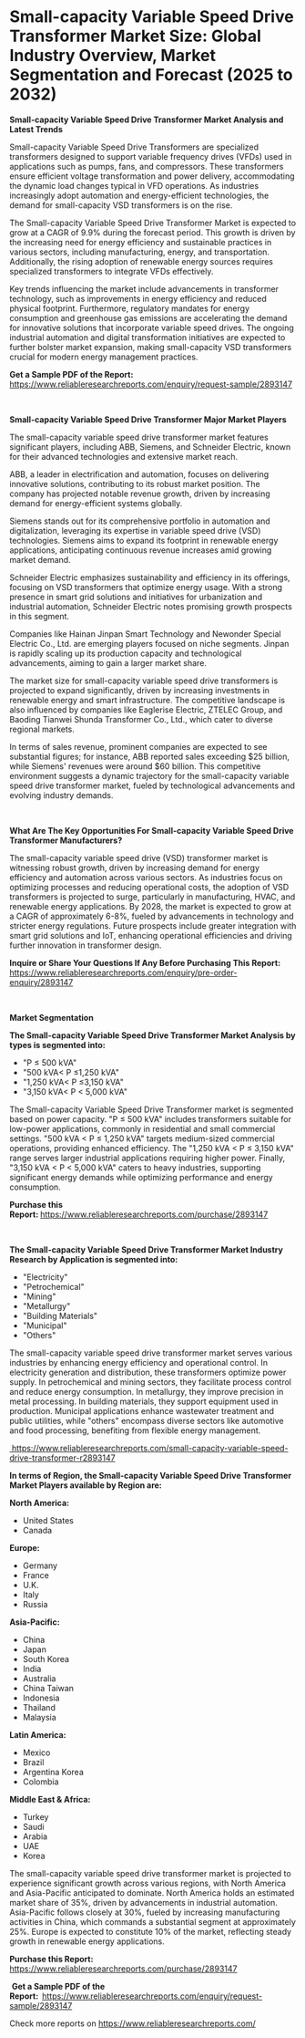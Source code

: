 <p><h1>Small-capacity Variable Speed Drive Transformer Market Size: Global Industry Overview, Market Segmentation and Forecast (2025 to 2032)</h1></p><p><strong>Small-capacity Variable Speed Drive Transformer Market Analysis and Latest Trends</strong></p>
<p><p>Small-capacity Variable Speed Drive Transformers are specialized transformers designed to support variable frequency drives (VFDs) used in applications such as pumps, fans, and compressors. These transformers ensure efficient voltage transformation and power delivery, accommodating the dynamic load changes typical in VFD operations. As industries increasingly adopt automation and energy-efficient technologies, the demand for small-capacity VSD transformers is on the rise.</p><p>The Small-capacity Variable Speed Drive Transformer Market is expected to grow at a CAGR of 9.9% during the forecast period. This growth is driven by the increasing need for energy efficiency and sustainable practices in various sectors, including manufacturing, energy, and transportation. Additionally, the rising adoption of renewable energy sources requires specialized transformers to integrate VFDs effectively.</p><p>Key trends influencing the market include advancements in transformer technology, such as improvements in energy efficiency and reduced physical footprint. Furthermore, regulatory mandates for energy consumption and greenhouse gas emissions are accelerating the demand for innovative solutions that incorporate variable speed drives. The ongoing industrial automation and digital transformation initiatives are expected to further bolster market expansion, making small-capacity VSD transformers crucial for modern energy management practices.</p></p>
<p><strong>Get a Sample PDF of the Report:&nbsp;</strong> <a href="https://www.reliableresearchreports.com/enquiry/request-sample/2893147?utm_campaign=2098&utm_medium=2&utm_source=Github&utm_content=ia&utm_term=15032025&utm_id=small-capacity-variable-speed-drive-transformer">https://www.reliableresearchreports.com/enquiry/request-sample/2893147</a></p>
<p>&nbsp;</p>
<p><strong>Small-capacity Variable Speed Drive Transformer Major Market Players</strong></p>
<p><p>The small-capacity variable speed drive transformer market features significant players, including ABB, Siemens, and Schneider Electric, known for their advanced technologies and extensive market reach. </p><p>ABB, a leader in electrification and automation, focuses on delivering innovative solutions, contributing to its robust market position. The company has projected notable revenue growth, driven by increasing demand for energy-efficient systems globally. </p><p>Siemens stands out for its comprehensive portfolio in automation and digitalization, leveraging its expertise in variable speed drive (VSD) technologies. Siemens aims to expand its footprint in renewable energy applications, anticipating continuous revenue increases amid growing market demand.</p><p>Schneider Electric emphasizes sustainability and efficiency in its offerings, focusing on VSD transformers that optimize energy usage. With a strong presence in smart grid solutions and initiatives for urbanization and industrial automation, Schneider Electric notes promising growth prospects in this segment.</p><p>Companies like Hainan Jinpan Smart Technology and Newonder Special Electric Co., Ltd. are emerging players focused on niche segments. Jinpan is rapidly scaling up its production capacity and technological advancements, aiming to gain a larger market share.</p><p>The market size for small-capacity variable speed drive transformers is projected to expand significantly, driven by increasing investments in renewable energy and smart infrastructure. The competitive landscape is also influenced by companies like Eaglerise Electric, ZTELEC Group, and Baoding Tianwei Shunda Transformer Co., Ltd., which cater to diverse regional markets.</p><p>In terms of sales revenue, prominent companies are expected to see substantial figures; for instance, ABB reported sales exceeding $25 billion, while Siemens' revenues were around $60 billion. This competitive environment suggests a dynamic trajectory for the small-capacity variable speed drive transformer market, fueled by technological advancements and evolving industry demands.</p></p>
<p>&nbsp;</p>
<p><strong>What Are The Key Opportunities For Small-capacity Variable Speed Drive Transformer Manufacturers?</strong></p>
<p><p>The small-capacity variable speed drive (VSD) transformer market is witnessing robust growth, driven by increasing demand for energy efficiency and automation across various sectors. As industries focus on optimizing processes and reducing operational costs, the adoption of VSD transformers is projected to surge, particularly in manufacturing, HVAC, and renewable energy applications. By 2028, the market is expected to grow at a CAGR of approximately 6-8%, fueled by advancements in technology and stricter energy regulations. Future prospects include greater integration with smart grid solutions and IoT, enhancing operational efficiencies and driving further innovation in transformer design.</p></p>
<p><strong>Inquire or Share Your Questions If Any Before Purchasing This Report:</strong> <a href="https://www.reliableresearchreports.com/enquiry/pre-order-enquiry/2893147?utm_campaign=2098&utm_medium=2&utm_source=Github&utm_content=ia&utm_term=15032025&utm_id=small-capacity-variable-speed-drive-transformer">https://www.reliableresearchreports.com/enquiry/pre-order-enquiry/2893147</a></p>
<p>&nbsp;</p>
<p><strong>Market Segmentation</strong></p>
<p><strong>The Small-capacity Variable Speed Drive Transformer Market Analysis by types is segmented into:</strong></p>
<p><ul><li>"P ≤ 500 kVA"</li><li>"500 kVA< P ≤1,250 kVA"</li><li>"1,250 kVA< P ≤3,150 kVA"</li><li>"3,150 kVA< P < 5,000 kVA"</li></ul></p>
<p><p>The Small-capacity Variable Speed Drive Transformer market is segmented based on power capacity. "P ≤ 500 kVA" includes transformers suitable for low-power applications, commonly in residential and small commercial settings. "500 kVA < P ≤ 1,250 kVA" targets medium-sized commercial operations, providing enhanced efficiency. The "1,250 kVA < P ≤ 3,150 kVA" range serves larger industrial applications requiring higher power. Finally, "3,150 kVA < P < 5,000 kVA" caters to heavy industries, supporting significant energy demands while optimizing performance and energy consumption.</p></p>
<p><strong>Purchase this Report:&nbsp;</strong><a href="https://www.reliableresearchreports.com/purchase/2893147?utm_campaign=2098&utm_medium=2&utm_source=Github&utm_content=ia&utm_term=15032025&utm_id=small-capacity-variable-speed-drive-transformer">https://www.reliableresearchreports.com/purchase/2893147</a></p>
<p>&nbsp;</p>
<p><strong>The Small-capacity Variable Speed Drive Transformer Market Industry Research by Application is segmented into:</strong></p>
<p><ul><li>"Electricity"</li><li>"Petrochemical"</li><li>"Mining"</li><li>"Metallurgy"</li><li>"Building Materials"</li><li>"Municipal"</li><li>"Others"</li></ul></p>
<p><p>The small-capacity variable speed drive transformer market serves various industries by enhancing energy efficiency and operational control. In electricity generation and distribution, these transformers optimize power supply. In petrochemical and mining sectors, they facilitate process control and reduce energy consumption. In metallurgy, they improve precision in metal processing. In building materials, they support equipment used in production. Municipal applications enhance wastewater treatment and public utilities, while "others" encompass diverse sectors like automotive and food processing, benefiting from flexible energy management.</p></p>
<p><a href="https://www.reliableresearchreports.com/small-capacity-variable-speed-drive-transformer-r2893147?utm_campaign=2098&utm_medium=2&utm_source=Github&utm_content=ia&utm_term=15032025&utm_id=small-capacity-variable-speed-drive-transformer">&nbsp;https://www.reliableresearchreports.com/small-capacity-variable-speed-drive-transformer-r2893147</a></p>
<p><strong>In terms of Region, the Small-capacity Variable Speed Drive Transformer Market Players available by Region are:</strong></p>
<p>
    <p> <strong> North America: </strong>
        <ul>
            <li>United States</li>
            <li>Canada</li>
        </ul>
        </p> 
    <p> <strong> Europe: </strong>
        <ul>
            <li>Germany</li>
            <li>France</li>
            <li>U.K.</li>
            <li>Italy</li>
            <li>Russia</li>
        </ul>
        </p> 
    <p> <strong> Asia-Pacific: </strong>
        <ul>
            <li>China</li>
            <li>Japan</li>
            <li>South Korea</li>
            <li>India</li>
            <li>Australia</li>
            <li>China Taiwan</li>
            <li>Indonesia</li>
            <li>Thailand</li>
            <li>Malaysia</li>
        </ul>
        </p> 
    <p> <strong> Latin America: </strong>
        <ul>
            <li>Mexico</li>
            <li>Brazil</li>
            <li>Argentina Korea</li>
            <li>Colombia</li>
        </ul>
        </p> 
    <p> <strong> Middle East & Africa: </strong>
        <ul>
            <li>Turkey</li>
            <li>Saudi</li>
            <li>Arabia</li>
            <li>UAE</li>
            <li>Korea</li>
        </ul>
    </p>
    </p>
<p><p>The small-capacity variable speed drive transformer market is projected to experience significant growth across various regions, with North America and Asia-Pacific anticipated to dominate. North America holds an estimated market share of 35%, driven by advancements in industrial automation. Asia-Pacific follows closely at 30%, fueled by increasing manufacturing activities in China, which commands a substantial segment at approximately 25%. Europe is expected to constitute 10% of the market, reflecting steady growth in renewable energy applications.</p></p>
<p><strong>Purchase this Report: </strong><a href="https://www.reliableresearchreports.com/purchase/2893147?utm_campaign=2098&utm_medium=2&utm_source=Github&utm_content=ia&utm_term=15032025&utm_id=small-capacity-variable-speed-drive-transformer">https://www.reliableresearchreports.com/purchase/2893147</a></p>
<p>&nbsp;<strong>Get a Sample PDF of the Report:&nbsp;&nbsp;</strong><a href="https://www.reliableresearchreports.com/enquiry/request-sample/2893147?utm_campaign=2098&utm_medium=2&utm_source=Github&utm_content=ia&utm_term=15032025&utm_id=small-capacity-variable-speed-drive-transformer">https://www.reliableresearchreports.com/enquiry/request-sample/2893147</a></p>
<p><strong></strong></p>
<p>Check more reports on <a href="https://www.reliableresearchreports.com/?utm_campaign=2098&utm_medium=2&utm_source=Github&utm_content=ia&utm_term=15032025&utm_id=small-capacity-variable-speed-drive-transformer">https://www.reliableresearchreports.com/</a></p>